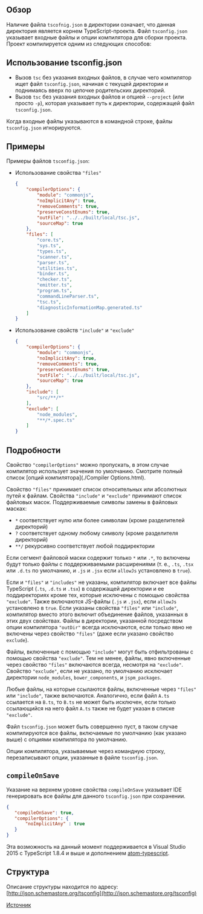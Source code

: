 ## Обзор

Наличие файла `tscofnig.json` в директории означает, что данная директория является корнем TypeScript-проекта.
Файл `tsconfig.json` указывает входные файлы и опции компилятора для сборки проекта.
Проект компилируется одним из следующих способов:

## Использование tsconfig.json

* Вызов `tsc` без указания входных файлов, в случае чего компилятор ищет файл `tsconfig.json`, начиная с текущей директории и поднимаясь вверх по цепочке родительских директорий.
* Вызов `tsc` без указания входных файлов и опцией `--project` (или просто `-p`), которая указывает путь к директории, содержащей файл `tsconfig.json`.

Когда входные файлы указываются в командной строке, файлы `tsconfig.json` игнорируются.

## Примеры

Примеры файлов `tsconfig.json`:

* Использование свойства `"files"`

  ```json
  {
      "compilerOptions": {
          "module": "commonjs",
          "noImplicitAny": true,
          "removeComments": true,
          "preserveConstEnums": true,
          "outFile": "../../built/local/tsc.js",
          "sourceMap": true
      },
      "files": [
          "core.ts",
          "sys.ts",
          "types.ts",
          "scanner.ts",
          "parser.ts",
          "utilities.ts",
          "binder.ts",
          "checker.ts",
          "emitter.ts",
          "program.ts",
          "commandLineParser.ts",
          "tsc.ts",
          "diagnosticInformationMap.generated.ts"
      ]
  }
  ```

* Использование свойств `"include"` и `"exclude"`

  ```json
  {
      "compilerOptions": {
          "module": "commonjs",
          "noImplicitAny": true,
          "removeComments": true,
          "preserveConstEnums": true,
          "outFile": "../../built/local/tsc.js",
          "sourceMap": true
      },
      "include": [
          "src/**/*"
      ],
      "exclude": [
          "node_modules",
          "**/*.spec.ts"
      ]
  }
  ```

## Подробности

Свойство `"compilerOptions"` можно пропускать, в этом случае компилятор использует значения по умолчанию. Смотрите полный список [опций компилятора](./Compiler Options.html).

Свойство `"files"` принимает список относительных или абсолютных путей к файлам.
Свойства `"include"` и `"exclude"` принимают  список файловых масок.
Поддерживаемые символы замены в файловых масках:

* `*` соответствует нулю или более символам (кроме разделителей директорий)
* `?` соответствует одному любому символу (кроме разделителя директорий)
* `**/` рекурсивно соответствует любой поддиректории

Если сегмент файловой маски содержит только `*` или `.*`, то включены будут только файлы с поддерживаемыми расширениями (т. е., `.ts`, `.tsx` или `.d.ts` по умолчанию, и `.js` и `.jsx` если `allowJs` установлено в `true`).

Если и `"files"` и `"includes"` не указаны, компилятор включает все файлы TypeScript (`.ts`, `.d.ts` и `.tsx`) в содержащей директории и ее поддиректориях кроме тех, которые исключены с помощью свойства `"exclude"`. Также включаются JS-файлы (`.js` и `.jsx`), если `allowJs` установлено в `true`.
Если указаны свойства `"files"` или `"include"`, компилятор вместо этого включит объединение файлов, указанных в этих двух свойствах.
Файлы в директории, указанной посредством опции компилятора `"outDir"` всегда исключаются, если только явно не включены через свойство `"files"` (даже если указано свойство `exclude`).

Файлы, включенные с помощью `"include"` могут быть отфильтрованы с помощью свойства `"exclude"`.
Тем не менее, файлы, явно включенные через свойство `"files"` включаются всегда, несмотря на `"exclude"`.
Свойство `"exclude"`, если не указано, по умолчанию исключает директории `node_modules`, `bower_components`, и `jspm_packages`.

Любые файлы, на которые ссылаются файлы, включенные через `"files"` или `"include"`, также включаются.
Аналогично, если файл `A.ts` ссылается на `B.ts`, то `B.ts` не может быть исключен, если только ссылающийся на него файл `A.ts` также не будет указан в списке `"exclude"`.

Файл `tsconfig.json` может быть совершенно пуст, в таком случае компилируются все файлы, включаемые по умолчанию (как указано выше) с опциями компилятора по умолчанию.

Опции компилятора, указываемые через командную строку, перезаписывают опции, указанные в файле `tsconfig.json`.

## `compileOnSave`

Указание на верхнем уровне свойства `compileOnSave` указывает IDE генерировать все файлы для данного `tsconfig.json` при сохранении.

```json
{
   "compileOnSave": true,
   "compilerOptions": {
       "noImplicitAny" : true
   }
}
```

Эта возможность на данный момент поддерживается в Visual Studio 2015 с TypeScript 1.8.4 и выше и дополнением [atom-typescript](https://github.com/TypeStrong/atom-typescript/blob/master/docs/tsconfig.html#compileonsave).

## Структура

Описание структуры находится по адресу: [http://json.schemastore.org/tsconfig](http://json.schemastore.org/tsconfig)

[Источник](http://typescript-lang.ru/docs/tsconfig.json.html)